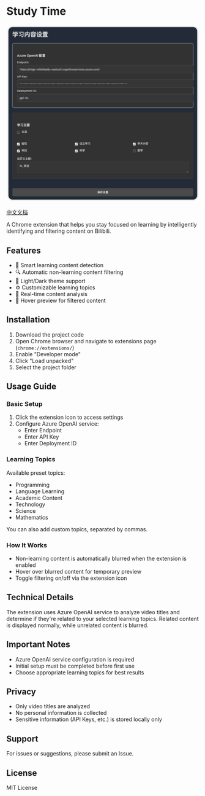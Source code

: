 # Study Time

![image](docs/img-setting.png)

[中文文档](README-CN.md)

A Chrome extension that helps you stay focused on learning by intelligently identifying and filtering content on Bilibili.

## Features

- 🎯 Smart learning content detection
- 🔍 Automatic non-learning content filtering
- 🎨 Light/Dark theme support
- ⚙️ Customizable learning topics
- 🔄 Real-time content analysis
- 👀 Hover preview for filtered content

## Installation

1. Download the project code
2. Open Chrome browser and navigate to extensions page (`chrome://extensions/`)
3. Enable "Developer mode"
4. Click "Load unpacked"
5. Select the project folder

## Usage Guide

### Basic Setup

1. Click the extension icon to access settings
2. Configure Azure OpenAI service:
   - Enter Endpoint
   - Enter API Key
   - Enter Deployment ID

### Learning Topics

Available preset topics:

- Programming
- Language Learning
- Academic Content
- Technology
- Science
- Mathematics

You can also add custom topics, separated by commas.

### How It Works

- Non-learning content is automatically blurred when the extension is enabled
- Hover over blurred content for temporary preview
- Toggle filtering on/off via the extension icon

## Technical Details

The extension uses Azure OpenAI service to analyze video titles and determine if they're related to your selected learning topics. Related content is displayed normally, while unrelated content is blurred.

## Important Notes

- Azure OpenAI service configuration is required
- Initial setup must be completed before first use
- Choose appropriate learning topics for best results

## Privacy

- Only video titles are analyzed
- No personal information is collected
- Sensitive information (API Keys, etc.) is stored locally only

## Support

For issues or suggestions, please submit an Issue.

## License

MIT License
